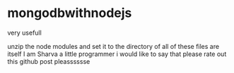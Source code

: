 # mongodbwithnodejs
very usefull

unzip the node modules and set it to the directory of all of these files are itself
I am Sharva a little programmer
i would like to say that please rate out this github post pleasssssse
